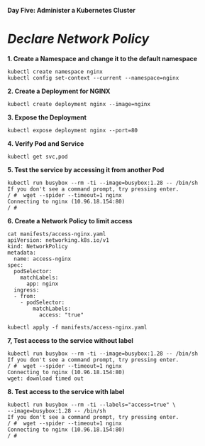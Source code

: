 **Day Five: Administer a Kubernetes Cluster**
# *Declare Network Policy*

**1. Create a Namespace and change it to the default namespace**
```
kubectl create namespace nginx
kubectl config set-context --current --namespace=nginx
```
**2. Create a Deployment for NGINX**
```
kubectl create deployment nginx --image=nginx
```
**3. Expose the Deployment**
```
kubectl expose deployment nginx --port=80
```
**4. Verify Pod and Service**
```
kubectl get svc,pod
```
**5. Test the service by accessing it from another Pod**
```
kubectl run busybox --rm -ti --image=busybox:1.28 -- /bin/sh
If you don't see a command prompt, try pressing enter.
/ #  wget --spider --timeout=1 nginx
Connecting to nginx (10.96.18.154:80)
/ #
```
**6. Create a Network Policy to limit access**
```
cat manifests/access-nginx.yaml
apiVersion: networking.k8s.io/v1
kind: NetworkPolicy
metadata:
  name: access-nginx
spec:
  podSelector:
    matchLabels:
      app: nginx
  ingress:
  - from:
    - podSelector:
        matchLabels:
          access: "true"

kubectl apply -f manifests/access-nginx.yaml
```
**7, Test access to the service without label**
```
kubectl run busybox --rm -ti --image=busybox:1.28 -- /bin/sh
If you don't see a command prompt, try pressing enter.
/ #  wget --spider --timeout=1 nginx
Connecting to nginx (10.96.18.154:80)
wget: download timed out
```
**8. Test access to the service with label**
```
kubectl run busybox --rm -ti --labels="access=true" \
--image=busybox:1.28 -- /bin/sh
If you don't see a command prompt, try pressing enter.
/ #  wget --spider --timeout=1 nginx
Connecting to nginx (10.96.18.154:80)
/ #
```